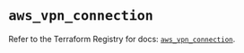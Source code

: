 # `aws_vpn_connection`

Refer to the Terraform Registry for docs: [`aws_vpn_connection`](https://registry.terraform.io/providers/hashicorp/aws/3.76.1/docs/resources/vpn_connection).
